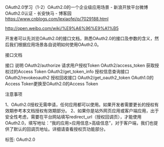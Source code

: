 OAuth2.0学习（1-2）OAuth2.0的一个企业级应用场景 - 新浪开放平台微博OAuth2.0认证 - 长安快马 - 博客园 https://www.cnblogs.com/lexiaofei/p/7029188.html

http://open.weibo.com/wiki/%E9%A6%96%E9%A1%B5



 

 

开发者可以先浏览OAuth2.0的接口文档，熟悉OAuth2.0的接口及参数的含义，然后我们根据应用场景各自说明如何使用OAuth2.0。


接口文档

接口	说明
OAuth2/authorize	请求用户授权Token
OAuth2/access_token	获取授权过的Access Token
OAuth2/get_token_info	授权信息查询接口
OAuth2/revokeoauth2	授权回收接口
OAuth2/get_oauth2_token	OAuth1.0的Access Token更换至OAuth2.0的Access Token

注意事项

1、OAuth2.0授权无需申请，任何应用都可以使用。如果开发者需要更长的授权有效期参考本文档授权有效期部分。
2、如果你是站外网页应用或客户端应用，出于安全性考虑，需要在平台网站填写redirect_url（授权回调页），才能使用OAuth2.0，填写地址：“我的应用>应用信息>高级信息”，对于客户端，我们也提供了默认的回调页地址。详细请查看授权页功能部分。
 



 





 

标签: OAuth2.0